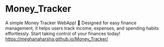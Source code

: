 # Money_Tracker
A simple Money Tracker WebApp! 💸 Designed for easy finance management, it helps users track income, expenses, and spending habits effortlessly. Start taking control of your finances today! 
 https://meghanaharsha.github.io/Money_Tracker/
 
